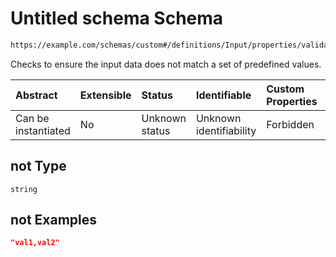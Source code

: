 # Untitled schema Schema

```txt
https://example.com/schemas/custom#/definitions/Input/properties/validations/properties/not
```

Checks to ensure the input data does not match a set of predefined values.

| Abstract            | Extensible | Status         | Identifiable            | Custom Properties | Additional Properties | Access Restrictions | Defined In                                                                   |
| :------------------ | :--------- | :------------- | :---------------------- | :---------------- | :-------------------- | :------------------ | :--------------------------------------------------------------------------- |
| Can be instantiated | No         | Unknown status | Unknown identifiability | Forbidden         | Allowed               | none                | [FRW.form.schema.json\*](../out/FRW.form.schema.json "open original schema") |

## not Type

`string`

## not Examples

```json
"val1,val2"
```
